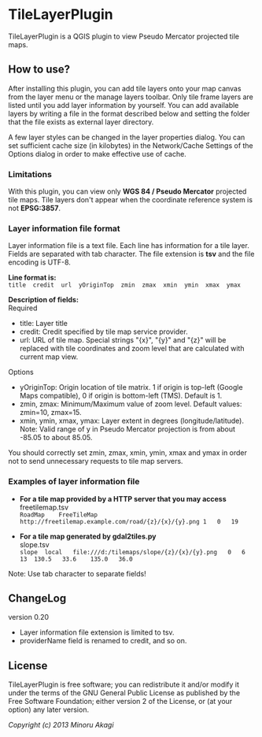 # TileLayerPlugin

TileLayerPlugin is a QGIS plugin to view Pseudo Mercator projected tile maps.

## How to use?

After installing this plugin, you can add tile layers onto your map canvas from the layer menu or the manage layers toolbar. Only tile frame layers are listed until you add layer information by yourself. You can add available layers by writing a file in the format described below and setting the folder that the file exists as external layer directory.

A few layer styles can be changed in the layer properties dialog. You can set sufficient cache size (in kilobytes) in the Network/Cache Settings of the Options dialog in order to make effective use of cache.

### Limitations
With this plugin, you can view only **WGS 84 / Pseudo Mercator** projected tile maps. Tile layers don't appear when the coordinate reference system is not **EPSG:3857**.

### Layer information file format
Layer information file is a text file. Each line has information for a tile layer. Fields are separated with tab character. The file extension is **tsv** and the file encoding is UTF-8.

**Line format is:**  
`title  credit  url  yOriginTop  zmin  zmax  xmin  ymin  xmax  ymax`

**Description of fields:**  
Required
* title: Layer title
* credit: Credit specified by tile map service provider.
* url: URL of tile map. Special strings "{x}", "{y}" and "{z}" will be replaced with tile coordinates and zoom level that are calculated with current map view.

Options
* yOriginTop: Origin location of tile matrix. 1 if origin is top-left (Google Maps compatible), 0 if origin is bottom-left (TMS). Default is 1.
* zmin, zmax: Minimum/Maximum value of zoom level. Default values: zmin=10, zmax=15.
* xmin, ymin, xmax, ymax: Layer extent in degrees (longitude/latitude). Note: Valid range of y in Pseudo Mercator projection is from about -85.05 to about 85.05.

You should correctly set zmin, zmax, xmin, ymin, xmax and ymax in order not to send unnecessary requests to tile map servers.

### Examples of layer information file
* **For a tile map provided by a HTTP server that you may access**  
freetilemap.tsv  
`RoadMap	FreeTileMap	http://freetilemap.example.com/road/{z}/{x}/{y}.png	1	0	19`

* **For a tile map generated by gdal2tiles.py**  
slope.tsv  
`slope	local	file:///d:/tilemaps/slope/{z}/{x}/{y}.png	0	6	13	130.5	33.6	135.0	36.0`

Note: Use tab character to separate fields!

## ChangeLog
version 0.20  
* Layer information file extension is limited to tsv.
* providerName field is renamed to credit, and so on.

## License
TileLayerPlugin is free software; you can redistribute it and/or modify it under the terms of the GNU General Public License as published by the Free Software Foundation; either version 2 of the License, or (at your option) any later version.

_Copyright (c) 2013 Minoru Akagi_
